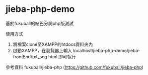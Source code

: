 # jieba-php-demo
基於fukuball的結巴分詞php版測試

使用方式
 1. 將檔案clone至XAMPP的htdocs資料夾內 
 2. 啟動XAMPP，在瀏覽器上輸入 localhost/jieba-php-demo/jieba-frontEnd/txt_seg.html 
    即可執行 

參考資料
fukuball/jieba-php
(https://github.com/fukuball/jieba-php)

